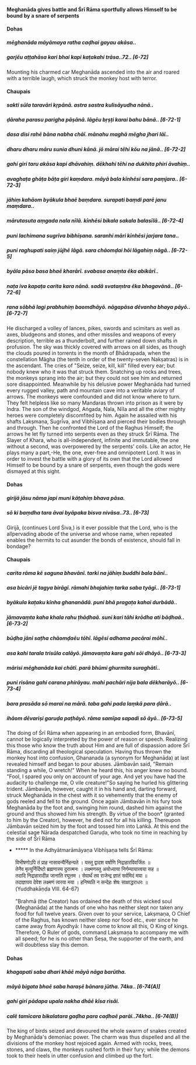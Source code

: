 #### Meghanāda gives battle and Śrī Rāma sportfully allows Himself to be bound by a snare of serpents

#### Dohas

##### mēghanāda māyāmaya ratha caḍhai gayau akāsa..
##### garjēu aṭṭahāsa kari bhai kapi kaṭakahi trāsa..72.. [6-72]

Mounting his charmed car Meghanāda ascended into the air and roared with a terrible laugh, which struck the monkey host with terror.

#### Chaupais

##### sakti sūla taravāri kṛpānā. astra sastra kulisāyudha nānā..
##### ḍāraha parasu parigha pāṣānā. lāgēu bṛṣṭi karai bahu bānā.. [6-72-1]
##### dasa disi rahē bāna nabha chāī. mānahu maghā mēgha jhari lāī..
##### dharu dharu māru sunia dhuni kānā. jō mārai tēhi kōu na jānā.. [6-72-2]
##### gahi giri taru akāsa kapi dhāvahiṃ. dēkhahi tēhi na dukhita phiri āvahiṃ..
##### avaghaṭa ghāṭa bāṭa giri kaṃdara. māyā bala kīnhēsi sara paṃjara.. [6-72-3]
##### jāhiṃ kahāom byākula bhaē baṃdara. surapati baṃdi parē janu maṃdara..
##### mārutasuta aṃgada nala nīlā. kīnhēsi bikala sakala balasīlā.. [6-72-4]
##### puni lachimana sugrīva bibhīṣana. saranhi māri kīnhēsi jarjara tana..
##### puni raghupati saiṃ jūjhē lāgā. sara chāomḍai hōi lāgahiṃ nāgā.. [6-72-5]
##### byāla pāsa basa bhaē kharārī. svabasa anaṃta ēka abikārī..
##### naṭa iva kapaṭa carita kara nānā. sadā svataṃtra ēka bhagavānā.. [6-72-6]
##### rana sōbhā lagi prabhuhiṃ baomdhāyō. nāgapāsa dēvanha bhaya pāyō.. [6-72-7]

He discharged a volley of lances, pikes, swords and scimitars as well as axes, bludgeons and stones, and other missiles and weapons of every description, terrible as a thunderbolt, and further rained down shafts in profusion. The sky was thickly covered with arrows on all sides, as though the clouds poured in torrents in the month of Bhādrapada, when the constellation Māgha (the tenth in order of the twenty-seven Nakṣatras) is in the ascendant. The cries of "Seize, seize, kill, kill" filled every ear; but nobody knew who it was that struck them. Snatching up rocks and trees, the monkeys sprang into the air; but they could not see him and returned sore disappointed. Meanwhile by his delusive power Meghanāda had turned every rugged valley, path and mountain cave into a veritable aviary of arrows. The monkeys were confounded and did not know where to turn. They felt helpless like so many Mandaras thrown into prison as it were by Indra. The son of the windgod, Aṅgada, Nala, Nīla and all the other mighty heroes were completely discomfited by him. Again he assailed with his shafts Lakṣmaṇa, Sugrīva, and Vibhīṣaṇa and pierced their bodies through and through. Then he confronted the Lord of the Raghus Himself; the arrows he let fly turned into serpents even as they struck Śrī Rāma. The Slayer of Khara, who is all-independent, infinite and immutable, the one without a second, was overpowered by the serpents' coils. Like an actor, He plays many a part,-He, the one, ever-free and omnipotent Lord. It was in order to invest the battle with a glory of its own that the Lord allowed Himself to be bound by a snare of serpents, even though the gods were dismayed at this sight.

#### Dohas

##### girijā jāsu nāma japi muni kāṭahiṃ bhava pāsa.
##### sō ki baṃdha tara āvai byāpaka bisva nivāsa..73.. [6-73]

Girijā, (continues Lord Śiva,) is it ever possible that the Lord, who is the allpervading abode of the universe and whose name, when repeated enables the hermits to cut asunder the bonds of existence, should fall in bondage?

#### Chaupais

##### carita rāma kē saguna bhavānī. tarki na jāhiṃ buddhi bala bānī..
##### asa bicāri jē tagya birāgī. rāmahi bhajahiṃ tarka saba tyāgī.. [6-73-1]
##### byākula kaṭaku kīnha ghananādā. puni bhā pragaṭa kahai durbādā..
##### jāmavaṃta kaha khala rahu ṭhāḍhaā. suni kari tāhi krōdha ati bāḍhaā.. [6-73-2]
##### būḍha jāni saṭha chāomḍaēu tōhī. lāgēsi adhama pacārai mōhī..
##### asa kahi tarala trisūla calāyō. jāmavaṃta kara gahi sōi dhāyō.. [6-73-3]
##### mārisi mēghanāda kai chātī. parā bhūmi ghurmita suraghātī..
##### puni risāna gahi carana phirāyau. mahi pachāri nija bala dēkharāyō.. [6-73-4]
##### bara prasāda sō marai na mārā. taba gahi pada laṃkā para ḍārā..
##### ihāom dēvariṣi garuḍa paṭhāyō. rāma samīpa sapadi sō āyō.. [6-73-5]

The doing of Śrī Rāma when appearing in an embodied form, Bhavānī, cannot be logically interpreted by the power of reason or speech. Realizing this those who know the truth about Him and are full of dispassion adore Śrī Rāma, discarding all theological speculation. Having thus thrown the monkey host into confusion, Ghananada (a synonym for Meghanāda) at last revealed himself and began to pour abuses. Jāmbavān said, "Remain standing a while, O wretch!" When he heard this, his anger knew no bound. "Fool, I spared you only on account of your age. And yet you have had the audacity to challenge me, O vile creature!"So saying he hurled his glittering trident. Jāmbavān, however, caught it in his hand and, darting forward, struck Meghanāda in the chest with it so vehemently that the enemy of gods reeled and fell to the ground. Once again Jāmbavān in his fury took Meghanāda by the foot and, swinging him round, dashed him against the ground and thus showed him his strength. By virtue of the boon* (granted to him by the Creator), however, he died not for all his killing. Thereupon Jāmbavān seized him by the foot and tossed him into Laṅkā. At this end the celestial sage Nārada despatched Garuḍa, who took no time in reaching by the side of Śrī Rāma

- ***** In the Adhyātmarāmāyaṇa Vibhīṣaṇa tells Śrī Rāma: <br><br> विभीषणोऽपि तं प्राह नासावन्यैर्निहन्यते । यस्तु द्वादश वर्षाणि निद्राहारविवर्जितः ॥ <br> तेनैव मृत्युर्निर्दिष्टो ब्रह्मणास्य दुरात्मनः । लक्ष्मणस्तु अयोध्याया निर्गम्यायात्त्वया सह ॥ <br> तदादि निद्राहारादीन्न जानाति रघूत्तम । सेवार्थं तव राजेन्द्र ज्ञातं सर्वमिदं मया ॥ <br> तदाज्ञापय देवेश लक्ष्मणं त्वरया मया । हनिष्यति न सन्देहः शेषः साक्षाद्धराधरः ॥ <br> (Yuddhakāṇḍa VIII. 64-67) <br><br> "Brahmā (the Creator) has ordained the death of this wicked soul (Meghanāda) at the hands of one who has neither slept nor taken any food for full twelve years. Given over to your service, Lakṣmaṇa, O Chief of the Raghus, has known neither sleep nor food etc., ever since he came away from Ayodhyā: I have come to know all this, O King of kings. Therefore, O Ruler of gods, command Lakṣmaṇa to accompany me with all speed; for he is no other than Śeṣa, the supporter of the earth, and will doubtless slay this demon.

#### Dohas

##### khagapati saba dhari khāē māyā nāga barūtha.
##### māyā bigata bhaē saba haraṣē bānara jūtha. 74ka.. [6-74(A)]
##### gahi giri pādapa upala nakha dhāē kīsa risāi.
##### calē tamīcara bikalatara gaḍha para caḍhaē parāi..74kha.. [6-74(B)]

The king of birds seized and devoured the whole swarm of snakes created by Meghanāda's demoniac power. The charm was thus dispelled and all the divisions of the monkey host rejoiced again. Armed with rocks, trees, stones, and claws, the monkeys rushed forth in their fury; while the demons took to their heels in utter confusion and climbed up the fort.